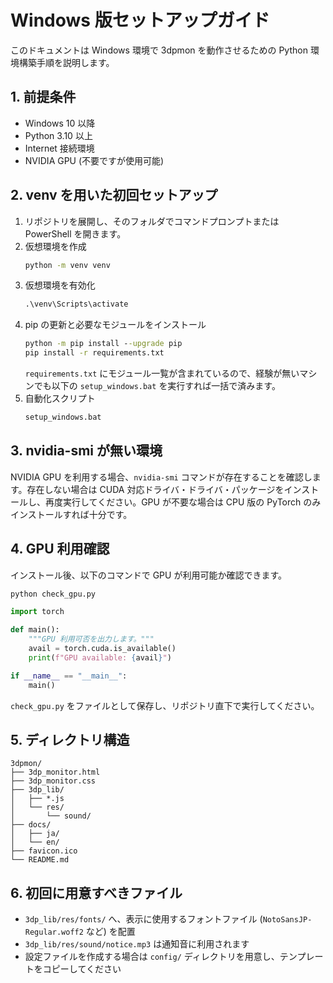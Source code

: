 # Windows 版セットアップガイド

このドキュメントは Windows 環境で 3dpmon を動作させるための Python 環境構築手順を説明します。

## 1. 前提条件
- Windows 10 以降
- Python 3.10 以上
- Internet 接続環境
- NVIDIA GPU (不要ですが使用可能)

## 2. venv を用いた初回セットアップ
1. リポジトリを展開し、そのフォルダでコマンドプロンプトまたは PowerShell を開きます。
2. 仮想環境を作成
   ```bat
   python -m venv venv
   ```
3. 仮想環境を有効化
   ```bat
   .\venv\Scripts\activate
   ```
4. pip の更新と必要なモジュールをインストール
   ```bat
   python -m pip install --upgrade pip
   pip install -r requirements.txt
   ```
   `requirements.txt` にモジュール一覧が含まれているので、経験が無いマシンでも以下の `setup_windows.bat` を実行すれば一括で済みます。
5. 自動化スクリプト
   ```bat
   setup_windows.bat
   ```

## 3. nvidia-smi が無い環境
NVIDIA GPU を利用する場合、`nvidia-smi` コマンドが存在することを確認します。存在しない場合は
CUDA 対応ドライバ・ドライバ・パッケージをインストールし、再度実行してください。GPU が不要な場合は CPU 版の PyTorch のみインストールすれば十分です。

## 4. GPU 利用確認
インストール後、以下のコマンドで GPU が利用可能か確認できます。

```bat
python check_gpu.py
```

```python
import torch

def main():
    """GPU 利用可否を出力します。"""
    avail = torch.cuda.is_available()
    print(f"GPU available: {avail}")

if __name__ == "__main__":
    main()
```

`check_gpu.py` をファイルとして保存し、リポジトリ直下で実行してください。

## 5. ディレクトリ構造
```
3dpmon/
├── 3dp_monitor.html
├── 3dp_monitor.css
├── 3dp_lib/
│   ├── *.js
│   └── res/
│       └── sound/
├── docs/
│   ├── ja/
│   └── en/
├── favicon.ico
└── README.md
```

## 6. 初回に用意すべきファイル
- `3dp_lib/res/fonts/` へ、表示に使用するフォントファイル (`NotoSansJP-Regular.woff2` など) を配置
- `3dp_lib/res/sound/notice.mp3` は通知音に利用されます
- 設定ファイルを作成する場合は `config/` ディレクトリを用意し、テンプレートをコピーしてください
